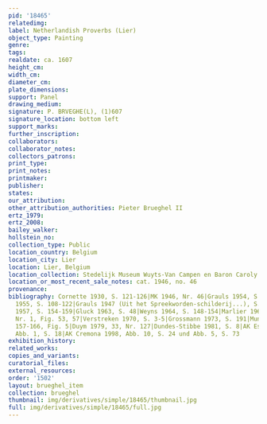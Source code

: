 ```yaml
---
pid: '18465'
relatedimg: 
label: Netherlandish Proverbs (Lier)
object_type: Painting
genre: 
tags: 
realdate: ca. 1607
height_cm: 
width_cm: 
diameter_cm: 
plate_dimensions: 
support: Panel
drawing_medium: 
signature: P. BRVEGHE(L), (1)607
signature_location: bottom left
support_marks: 
further_inscription: 
collaborators: 
collaborator_notes: 
collectors_patrons: 
print_type: 
print_notes: 
printmaker: 
publisher: 
states: 
our_attribution: 
other_attribution_authorities: Pieter Brueghel II
ertz_1979: 
ertz_2008: 
bailey_walker: 
hollstein_no: 
collection_type: Public
location_country: Belgium
location_city: Lier
location: Lier, Belgium
location_collection: Stedelijk Museum Wuyts-Van Campen en Baron Caroly
location_or_most_recent_sale_notes: cat. 1946, no. 46
provenance: 
bibliography: Cornette 1930, S. 121-126|MK 1946, Nr. 46|Grauls 1954, S. 24-32|Grauls
  1955, S. 108-122|Grauls 1947 (Uit het Spreekworden-schilderij...), S. 26-31|Grauls
  1957, S. 154-159|Gluck 1963, S. 48|Weyns 1964, S. 148-154|Marlier 1969, S. 123,
  Nr. 1, Fig. 53, 57|Verstreken 1970, S. 3-5|Grossmann 1973, S. 191|Mund 1976, S.
  157-166, Fig. 5|Duym 1979, 33, Nr. 127|Dundes-Stibbe 1981, S. 8|AK Essen/Wien 1997/98,
  Abb. 1, S. 18|AK Cremona 1998, Abb. 10, S. 24 und Abb. 5, S. 73
exhibition_history: 
related_works: 
copies_and_variants: 
curatorial_files: 
external_resources: 
order: '1502'
layout: brueghel_item
collection: brueghel
thumbnail: img/derivatives/simple/18465/thumbnail.jpg
full: img/derivatives/simple/18465/full.jpg
---
```

